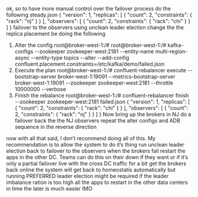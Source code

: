 ok, so to have more manual control over the failover process do the following
steady.json
{
    "version": 1,
    "replicas": [
        {
            "count": 2,
            "constraints": {
                "rack": "nj"
            }
        }
    ],
    "observers": [
        {
        "count": 2,
            "constraints": {
                "rack": "chi"
            }
        }
    ]
}
failover to the observers using unclean leader election
change the the replica placement be doing the following
1. Alter the config
root@broker-west-1:/# root@broker-west-1:/# kafka-configs --zookeeper zookeeper-west:2181 --entity-name multi-region-async --entity-type topics --alter --add-config confluent.placement.constraints=/etc/kafka/demo/failed.json
2. Execute the plan
root@broker-west-1:/# confluent-rebalancer execute --bootstrap-server broker-west-1:19091 --metrics-bootstrap-server broker-west-1:19091 --zookeeper zookeeper-west:2181 --throttle 10000000 --verbose
3. Finish the rebalance
root@broker-west-1:/# confluent-rebalancer finish --zookeeper zookeeper-west:2181
failed.json
{
    "version": 1,
    "replicas": [
        {
            "count": 2,
            "constraints": {
                "rack": "chi"
            }
        }
    ],
    "observers": [
        {
        "count": 2,
            "constraints": {
                "rack": "nj"
            }
        }
    ]
}
Now bring up the brokers in NJ
do a failover back the the NJ observers
repeat the alter configs and ADB sequence in the reverse direction





now with all that said, I don’t recommend doing all of this.  My recommendation is to allow the system to do it’s thing
run unclean leader election back to failover to the observers when the brokers fail
restart the apps in the other DC.  Teams can do this on their down if they want or if it’s only a partial failover live with the cross DC traffic for a bit
get the brokers back online
the system will get back to homeostatis automatically but running PREFERRED leader election might be required if the leader imbalance ration is too high
all the apps to restart in the other data centers in time 
the later is much easier IMO
